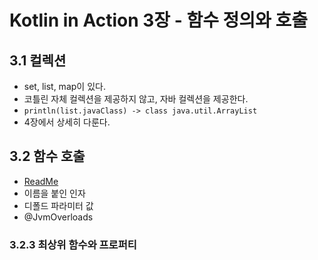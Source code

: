 # Kotlin in Action 3장 - 함수 정의와 호출

## 3.1 컬렉션

- set, list, map이 있다.
- 코틀린 자체 컬렉션을 제공하지 않고, 자바 컬렉션을 제공한다.
- `println(list.javaClass) -> class java.util.ArrayList`
- 4장에서 상세히 다룬다.

## 3.2 함수 호출

- [ReadMe](./function_parameter)
- 이름을 붙인 인자
- 디폴드 파라미터 값
- @JvmOverloads

### 3.2.3 최상위 함수와 프로퍼티